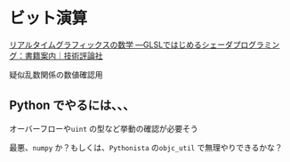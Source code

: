 # ビット演算

[リアルタイムグラフィックスの数学 ―GLSLではじめるシェーダプログラミング：書籍案内｜技術評論社](https://gihyo.jp/book/2022/978-4-297-13034-3)


疑似乱数関係の数値確認用


## Python でやるには、、、

オーバーフローや`uint` の型など挙動の確認が必要そう


最悪、`numpy` か？もしくは、`Pythonista` の`objc_util` で無理やりできるかな？

